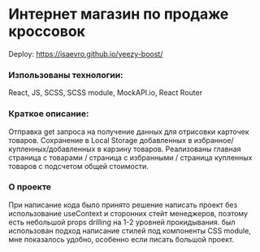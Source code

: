 # Интернет магазин по продаже кроссовок
Deploy: https://isaevro.github.io/yeezy-boost/

### Изпользованы технологии:

React, JS, SCSS, SCSS module, MockAPI.io, React Router

### Краткое описание:

Отправка get запроса на получение данных для отрисовки карточек товаров. Сохранение в Local Storage добавленных в избранное/купленных/добавленных в карзину товаров. Реализованы главная страница с товарами / страница с избранными / страница купленных товаров с подсчетом общей стоимости.

### О проекте

При написание кода было принято решение написать проект без использование useContext и сторонних стейт менеджеров, поэтому есть небольшой props drilling на 1-2 уровней прокидывания. был использован подход написание стилей под компоненты CSS module, мне показалось удобно, особенно если писать большой проект.

